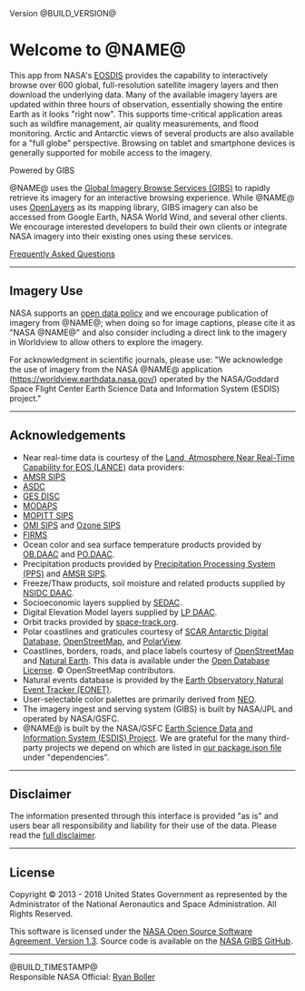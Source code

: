 <div class="right"><div class="caption">Version @BUILD_VERSION@</div></div>

# Welcome to @NAME@

This app from NASA's [EOSDIS](https://earthdata.nasa.gov/about) provides the capability to interactively browse over 600 global, full-resolution satellite imagery layers and then download the underlying data. Many of the available imagery layers are updated within three hours of observation, essentially showing the entire Earth as it looks "right now". This supports time-critical application areas such as wildfire management, air quality measurements, and flood monitoring. Arctic and Antarctic views of several products are also available for a "full globe" perspective. Browsing on tablet and smartphone devices is generally supported for mobile access to the imagery.

<div class="right">
  <a href="https://earthdata.nasa.gov/gibs" class="gibs-logo"></a>
  <div class="caption gibs-caption">Powered by GIBS</div>
</div>

@NAME@ uses the [Global Imagery Browse Services (GIBS)](https://earthdata.nasa.gov/gibs) to rapidly retrieve its imagery for an interactive browsing experience. While @NAME@ uses [OpenLayers](https://openlayers.org/) as its mapping library, GIBS imagery can also be accessed from Google Earth, NASA World Wind, and several other clients. We encourage interested developers to build their own clients or integrate NASA imagery into their existing ones using these services.

[Frequently Asked Questions](https://earthdata.nasa.gov/faq/worldview-gibs-faq)

<hr/>

## Imagery Use

NASA supports an [open data policy](https://earthdata.nasa.gov/earth-science-data-systems-program/policies/data-information-policy) and we encourage publication of imagery from @NAME@; when doing so for image captions, please cite it as "NASA @NAME@" and also consider including a direct link to the imagery in Worldview to allow others to explore the imagery.

For acknowledgment in scientific journals, please use: "We acknowledge the use of imagery from the NASA @NAME@ application (https://worldview.earthdata.nasa.gov/) operated by the NASA/Goddard Space Flight Center Earth Science Data and Information System (ESDIS) project."

<hr/>

## Acknowledgements

*  Near real-time data is courtesy of the [Land, Atmosphere Near Real-Time Capability for EOS (LANCE)](https://earthdata.nasa.gov/earth-observation-data/near-real-time) data providers:
  * [AMSR SIPS](https://earthdata.nasa.gov/about/science-system-description/eosdis-components/lance/about-amsr2-sips)
  * [ASDC](https://earthdata.nasa.gov/about/daacs/daac-asdc)
  * [GES DISC](https://earthdata.nasa.gov/about/science-system-description/eosdis-components/lance/about-ges-disc)
  * [MODAPS](https://earthdata.nasa.gov/about/science-system-description/eosdis-components/lance/about-modaps)
  * [MOPITT SIPS](https://earthdata.nasa.gov/about/sips/sips-mopitt)
  * [OMI SIPS](https://earthdata.nasa.gov/about/science-system-description/eosdis-components/lance/about-omi-sips) and [Ozone SIPS](https://earthdata.nasa.gov/about/science-system-description/eosdis-components/lance/about-ozone-sips)
  * [FIRMS](https://earthdata.nasa.gov/earth-observation-data/near-real-time/firms)
* Ocean color and sea surface temperature products provided by [OB.DAAC](https://oceancolor.gsfc.nasa.gov/) and [PO.DAAC](https://podaac.jpl.nasa.gov/).
* Precipitation products provided by [Precipitation Processing System (PPS)](https://pps.gsfc.nasa.gov/) and [AMSR SIPS](https://earthdata.nasa.gov/about/science-system-description/eosdis-components/lance/about-amsr2-sips).
* Freeze/Thaw products, soil moisture and related products supplied by [NSIDC DAAC](https://nsidc.org/daac).
* Socioeconomic layers supplied by [SEDAC](http://sedac.ciesin.org/).
* Digital Elevation Model layers supplied by [LP DAAC](https://lpdaac.usgs.gov/).
* Orbit tracks provided by [space-track.org](https://www.space-track.org).
* Polar coastlines and graticules courtesy of [SCAR Antarctic Digital Database](https://www.add.scar.org/), [OpenStreetMap](https://www.openstreetmap.org/), and [PolarView](https://www.polarview.aq/).
* Coastlines, borders, roads, and place labels courtesy of [OpenStreetMap](https://www.openstreetmap.org/) and [Natural Earth](http://www.naturalearthdata.com/). This data is available under the [Open Database License](https://www.openstreetmap.org/copyright). &copy; OpenStreetMap contributors.
* Natural events database is provided by the [Earth Observatory Natural Event Tracker (EONET)](https://eonet.sci.gsfc.nasa.gov/).
* User-selectable color palettes are primarily derived from [NEO](https://neo.sci.gsfc.nasa.gov/).
* The imagery ingest and serving system (GIBS) is built by NASA/JPL and operated by NASA/GSFC.
* @NAME@ is built by the NASA/GSFC [Earth Science Data and Information System (ESDIS) Project](https://earthdata.nasa.gov/about/esdis-project). We are grateful for the many third-party projects we depend on which are listed in [our package.json file](https://github.com/nasa-gibs/worldview/blob/master/package.json) under "dependencies".

<hr/>

## Disclaimer

The information presented through this interface is provided "as is" and users bear all responsibility and liability for their use of the data. Please read the [full disclaimer](https://earthdata.nasa.gov/earth-observation-data/near-real-time/citation#ed-lance-disclaimer).

<hr/>

## License

Copyright &copy; 2013 - 2018 United States Government as represented by the Administrator of the National Aeronautics and Space Administration. All Rights Reserved.

This software is licensed under the [NASA Open Source Software Agreement, Version 1.3](https://ti.arc.nasa.gov/opensource/nosa/). Source code is available on the [NASA GIBS GitHub](https://github.com/nasa-gibs/worldview).

<hr/>

@BUILD_TIMESTAMP@ <br/>
Responsible NASA Official: [Ryan Boller](mailto:ryan.a.boller@nasa.gov)
